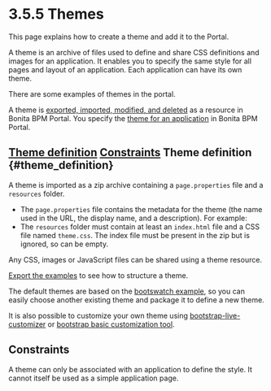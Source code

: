 
3.5.5 Themes
============

This page explains how to create a theme and add it to the Portal.

A theme is an archive of files used to define and share CSS definitions and images for an application.
It enables you to specify the same style for all pages and layout of an application.
Each application can have its own theme.

There are some examples of themes in the portal.

A theme is [exported, imported, modified, and deleted](/resources-management) as a resource in Bonita BPM Portal. You specify the [theme for an application](/applications-0#theme) in Bonita BPM Portal.

[Theme definition](#theme_definition)
[Constraints](#constraints)
Theme definition {#theme_definition}
----------------

A theme is imported as a zip archive containing a `page.properties` file and a `resources` folder.

-   The `page.properties` file contains the metadata for the theme (the name used in the URL, the display name, and a description). For example:
-   The `resources` folder must contain at least an `index.html` file and a CSS file named `theme.css`. The index file must be present in the zip but is ignored, so can be empty.

Any CSS, images or JavaScript files can be shared using a theme resource.

[Export the examples](#export) to see how to structure a theme.

The default themes are based on the [bootswatch example](https://bootswatch.com/), so you can easily choose another existing theme and package it to define a new theme.

It is also possible to customize your own theme using [bootstrap-live-customizer](http://bootstrap-live-customizer.com/) or [bootstrap basic customization tool](http://getbootstrap.com/customize/).

Constraints
-----------

A theme can only be associated with an application to define the style. It cannot itself be used as a simple application page.

